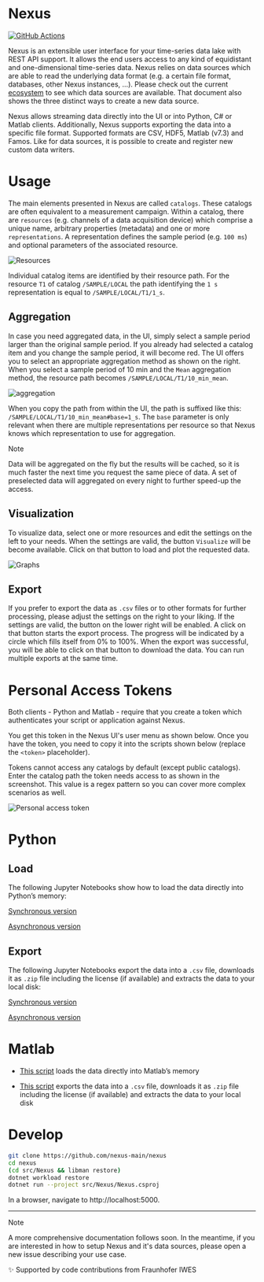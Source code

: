 # Nexus

[![GitHub Actions](https://github.com/nexus-main/nexus/actions/workflows/build-and-publish.yml/badge.svg?branch=master)](https://github.com/nexus-main/nexus/actions)

Nexus is an extensible user interface for your time-series data lake with REST API support. It allows the end users access to any kind of equidistant and one-dimensional time-series data. Nexus relies on data sources which are able to read the underlying data format (e.g. a certain file format, databases, other Nexus instances, ...). Please check out the current [ecosystem](notes/ecosystem.md) to see which data sources are available. That document also shows the three distinct ways to create a new data source.

Nexus allows streaming data directly into the UI or into Python, C# or Matlab clients. Additionally, Nexus supports exporting the data into a specific file format. Supported formats are CSV, HDF5, Matlab (v7.3) and Famos. Like for data sources, it is possible to create and register new custom data writers.

# Usage

The main elements presented in Nexus are called `catalogs`. These catalogs are often equivalent to a measurement campaign. Within a catalog, there are `resources` (e.g. channels of a data acquisition device) which comprise a unique name, arbitrary properties (metadata) and one or more `representations`. A representation defines the sample period (e.g. `100 ms`) and optional parameters of the associated resource.

![Resources](doc/images/image_1.png)

Individual catalog items are identified by their resource path. For the resource `T1` of catalog `/SAMPLE/LOCAL` the path identifying the `1 s` representation is equal to `/SAMPLE/LOCAL/T1/1_s`.

## Aggregation

In case you need aggregated data, in the UI, simply select a sample period larger than the original sample period. If you already had selected a catalog item and you change the sample period, it will become red. The UI offers you to select an appropriate aggregation method as shown on the right. When you select a sample period of 10 min and the `Mean` aggregation method, the resource path becomes `/SAMPLE/LOCAL/T1/10_min_mean`.

![aggregation](doc/images/aggregation.png)

When you copy the path from within the UI, the path is suffixed like this: `/SAMPLE/LOCAL/T1/10_min_mean#base=1_s`. The `base` parameter is only relevant when there are multiple representations per resource so that Nexus knows which representation to use for aggregation.

> [!Note]
> Data will be aggregated on the fly but the results will be cached, so it is much faster the next time you request the same piece of data. A set of preselected data will aggregated on every night to further speed-up the access.

## Visualization

To visualize data, select one or more resources and edit the settings on the left to your needs. When the settings are valid, the button `Visualize` will be become available. Click on that button to load and plot the requested data.

![Graphs](doc/images/image_2.png)

## Export

If you prefer to export the data as `.csv` files or to other formats for further processing, please adjust the settings on the right to your liking. If the settings are valid, the button on the lower right will be enabled. A click on that button starts the export process. The progress will be indicated by a circle which fills itself from 0% to 100%. When the export was successful, you will be able to click on that button to download the data. You can run multiple exports at the same time.

# Personal Access Tokens

Both clients - Python and Matlab - require that you create a token which authenticates your script or application against Nexus.

You get this token in the Nexus UI's user menu as shown below. Once you have the token, you need to copy it into the scripts shown below (replace the `<token>` placeholder).

Tokens cannot access any catalogs by default (except public catalogs). Enter the catalog path the token needs access to as shown in the screenshot. This value is a regex pattern so you can cover more complex scenarios as well.

![Personal access token](doc/images/pat.png)

# Python

## Load

The following Jupyter Notebooks show how to load the data directly into Python’s memory:

[Synchronous version](https://github.com/nexus-main/nexus/blob/dev/samples/python/sample_load.ipynb)

[Asynchronous version](https://github.com/nexus-main/nexus/blob/dev/samples/python/sample_load_async.ipynb)

## Export

The following Jupyter Notebooks export the data into a `.csv` file, downloads it as `.zip` file including the license (if available) and extracts the data to your local disk:

[Synchronous version](https://github.com/nexus-main/nexus/blob/dev/samples/python/sample_export.ipynb)

[Asynchronous version](https://github.com/nexus-main/nexus/blob/dev/samples/python/sample_export_async.ipynb)

# Matlab

- [This script](https://github.com/nexus-main/nexus/blob/dev/samples/matlab/sample_load.m) loads the data directly into Matlab’s memory

- [This script](https://github.com/nexus-main/nexus/blob/dev/samples/matlab/sample_export.m) exports the data into a `.csv` file, downloads it as `.zip` file including the license (if available) and extracts the data to your local disk

# Develop

```bash
git clone https://github.com/nexus-main/nexus
cd nexus
(cd src/Nexus && libman restore)
dotnet workload restore
dotnet run --project src/Nexus/Nexus.csproj
```

In a browser, navigate to http://localhost:5000.

___________

> [!Note]
> A more comprehensive documentation follows soon. In the meantime, if you are interested in how to setup Nexus and it's data sources, please open a new issue describing your use case.

:sparkles: Supported by code contributions from Fraunhofer IWES